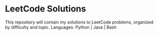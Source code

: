 # LeetCode Solutions
This repository will contain my solutions to LeetCode problems, organized by difficulty and topic.
Languages: Python | Java | Bash



